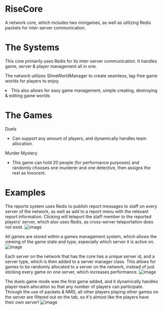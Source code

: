 # RiseCore
A network core, which includes two minigames, as well as utilizing Redis packets for inter-server communication.

# The Systems
This core primarily uses Redis for its inter-server communication. It handles game, server & player management all in one.

The network utilizes SlimeWorldManager to create seamless, lag-free game worlds for players to enjoy.
<li>This also allows for easy game management, simple creating, destroying & editing game worlds</li>

# The Games
Duels
- Can support any amount of players, and dynamically handles team allocation.

Murder Mystery
- This game can hold 20 people (for performance purposes) and randomly chooses one murderer and one detective, then assigns the rest as Innocent.

# Examples
The reports system uses Redis to publish report messages to staff on every server of the network, as well as add to a report menu with the relevant report information.
Clicking will teleport the staff member to the reported players' server, which also uses Redis, as cross-server teleportation does not exist.
![image](https://github.com/RiseMC-Network/RiseCore/assets/58112436/fb59cab6-e7a1-4ec2-962d-3e48eb842b8b)

All games are stored within a games management system, which allows the viewing of the game state and type, especially which server it is active on.
![image](https://github.com/RiseMC-Network/RiseCore/assets/58112436/a7753fa1-c610-4558-8047-17d65e3335f1)

Each server on the network that has the core has a unique server id, and a server type, which is then added to a server manager class.
This allows for games to be randomly allocated to a server on the network, instead of just sticking every game on one server, which increases performance.
![image](https://github.com/RiseMC-Network/RiseCore/assets/58112436/8a95d185-8557-4501-806b-979647163a47)

The duels game mode was the first game added, and it dynamically handles player-team allocation so that any number of players can participate.
Through the use of packets & NMS, all other players playing other games on the server are filtered out on the tab, so it's almost like the players have their own server!
![image](https://github.com/RiseMC-Network/RiseCore/assets/58112436/8d27c040-c0f3-41d5-80ba-0b9c27f60210)


